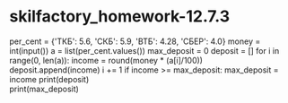 # skilfactory_homework-12.7.3

per_cent = {'ТКБ': 5.6, 'СКБ': 5.9, 'ВТБ': 4.28, 'СБЕР': 4.0}
money = int(input())
a = list(per_cent.values())
max_deposit = 0
deposit = []
for i in range(0, len(a)):
    income = round(money * (a[i]/100))
    deposit.append(income)
    i += 1
    if income >= max_deposit:
        max_deposit = income
print(deposit)    
print(max_deposit)  
